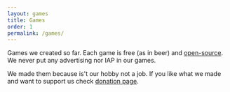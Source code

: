```yaml
---
layout: games
title: Games
order: 1
permalink: /games/
---
```


Games we created so far. Each game is free (as in beer) and [open-source](https://github.com/w84death). We never put any advertising nor IAP in our games.

We made them because is't our hobby not a job. If you like what we made and want to support us check [donation page](/donate).